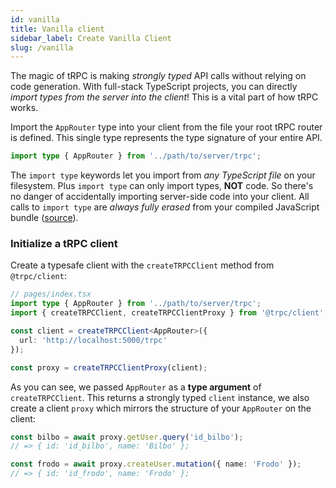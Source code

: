 ```yaml
---
id: vanilla
title: Vanilla client
sidebar_label: Create Vanilla Client
slug: /vanilla
---
```


The magic of tRPC is making _strongly typed_ API calls without relying on code generation. With full-stack TypeScript projects, you can directly _import types from the server into the client_! This is a vital part of how tRPC works.

Import the `AppRouter` type into your client from the file your root tRPC router is defined. This single type represents the type signature of your entire API.

```ts title='client.ts'
import type { AppRouter } from '../path/to/server/trpc';
```

The `import type` keywords let you import from _any TypeScript file_ on your filesystem. Plus `import type` can only import types, **NOT** code. So there's no danger of accidentally importing server-side code into your client. All calls to `import type` are _always fully erased_ from your compiled JavaScript bundle ([source](https://www.typescriptlang.org/docs/handbook/release-notes/typescript-3-8.html#type-only-imports-and-export)).

### Initialize a tRPC client

Create a typesafe client with the `createTRPCClient` method from `@trpc/client`:

```ts title='client.ts'
// pages/index.tsx
import type { AppRouter } from '../path/to/server/trpc';
import { createTRPCClient, createTRPCClientProxy } from '@trpc/client';

const client = createTRPCClient<AppRouter>({
  url: 'http://localhost:5000/trpc'
});

const proxy = createTRPCClientProxy(client);
```

As you can see, we passed `AppRouter` as a **type argument** of `createTRPCClient`. This returns a strongly typed `client` instance, we also create a client `proxy` which mirrors the structure of your `AppRouter` on the client:

```ts title='client.ts'
const bilbo = await proxy.getUser.query('id_bilbo');
// => { id: 'id_bilbo', name: 'Bilbo' };

const frodo = await proxy.createUser.mutation({ name: 'Frodo' });
// => { id: 'id_frodo', name: 'Frodo' };
```


